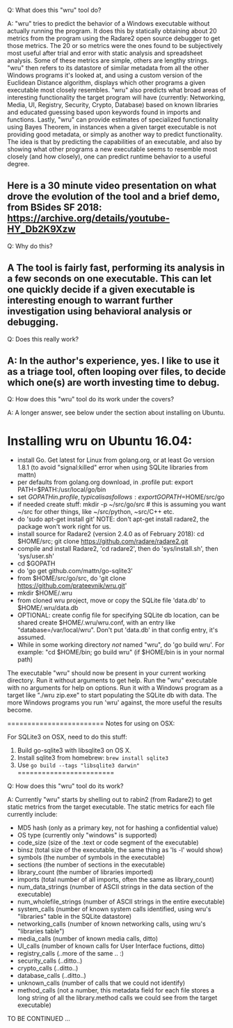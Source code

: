 Q: What does this "wru" tool do?

A: "wru" tries to predict the behavior of a Windows executable without actually running the program.  It does this by statically obtaining about 20 metrics from the program using the Radare2 open source debugger to get those metrics.  The 20 or so metrics were the ones found to be subjectively most useful after trial and error with static analysis and spreadsheet analysis. Some of these metrics are simple, others are lengthy strings.  "wru" then refers to its datastore of similar metadata from all the other Windows programs it's looked at, and using a custom version of the Euclidean Distance algorithm, displays which other programs a given executable most closely resembles.  "wru" also predicts what broad areas of interesting functionality the target program will have (currently: Networking, Media, UI, Registry, Security, Crypto, Database) based on known libraries and educated guessing based upon keywords found in imports and functions.  Lastly, "wru" can provide estimates of specialized functionality using Bayes Theorem, in instances when a given target executable is not providing good metadata, or simply as another way to predict functionality.
  The idea is that by predicting the capabilities of an executable, and also by showing what other programs a new executable seems to resemble most closely (and how closely), one can predict runtime behavior to a useful degree.

  Here is a 30 minute video presentation on what drove the evolution of the tool and a brief demo, from BSides SF 2018: https://archive.org/details/youtube-HY_Db2K9Xzw
------------------------------------------------------------------------------
Q:  Why do this?

A   The tool is fairly fast, performing its analysis in a few seconds on one executable. This can let one quickly decide if a given executable is interesting enough to warrant further investigation using behavioral analysis or debugging.
------------------------------------------------------------------------------

Q:  Does this really work?

A:  In the author's experience, yes.  I like to use it as a triage tool, often looping over files, to decide which one(s) are worth investing time to debug.  
------------------------------------------------------------------------------

Q: How does this "wru" tool do its work under the covers?

A: A longer answer, see below under the section about installing on Ubuntu.


Installing wru on Ubuntu 16.04:
=========================
- install Go. Get latest for Linux from golang.org, or at least Go version 1.8.1 (to avoid "signal:killed" error when using SQLite libraries from mattn)
- per defaults from golang.org download, in .profile put:
     export PATH=$PATH:/usr/local/go/bin
- set $GOPATH in .profile, typical is as follows:
     export GOPATH=$HOME/src/go
- if needed create stuff:  mkdir -p ~/src/go/src  # this is assuming you want ~/src for other things, like ~/src/python, ~src/C++ etc.
- do 'sudo apt-get install  git'
NOTE: don't apt-get install radare2, the package won't work right for us.
- install source for Radare2 (version 2.4.0 as of February 2018): cd $HOME/src; git clone https://github.com/radare/radare2.git
- compile and install Radare2, 'cd radare2', then do 'sys/install.sh', then 'sys/user.sh'
- cd $GOPATH
- do 'go get github.com/mattn/go-sqlite3'
- from $HOME/src/go/src, do 'git clone https://github.com/prateevnik/wru.git'
- mkdir $HOME/.wru
- from cloned wru project, move or copy the SQLite file 'data.db' to $HOME/.wru/data.db
- OPTIONAL: create config file for specifying SQLite db location, can be shared
     create $HOME/.wru/wru.conf, with an entry like "database=/var/local/wru".  Don't put 'data.db' in that config entry, it's assumed.
- While in some working directory *not* named "wru", do 'go build wru'.  For example: "cd $HOME/bin;  go build wru" (if $HOME/bin is in your normal path)

The executable "wru" should now be present in your current working directory. Run it without arguments to get help.
Run the "wru" executable with no arguments for help on options.  Run it with a Windows program as a target like "./wru zip.exe" to start populating the SQLite db with data.
The more Windows programs you run 'wru' against, the more useful the results become.

========================
Notes for using on OSX:

For SQLite3 on OSX, need to do this stuff:
  1) Build go-sqlite3 with libsqlite3 on OS X.
  2) Install sqlite3 from homebrew: `brew install sqlite3`
  3) Use `go build --tags "libsqlite3 darwin"`
========================

Q: How does this "wru" tool do its work?

A: Currently "wru" starts by shelling out to rabin2 (from Radare2) to get static metrics from the target executable.  The static metrics for each file currently include:
- MD5 hash (only as a primary key, not for hashing a confidential value)
- OS type (currently only "windows" is supported)
- code_size (size of the .text or code segment of the executable)
- binsz (total size of the executable, the same thing as 'ls -l' would show)
- symbols (the number of symbols in the executable)
- sections (the number of sections in the executable)
- library_count (the number of libraries imported)
- imports (total number of all imports, often the same as library_count)
- num_data_strings (number of ASCII strings in the data section of the executable)
- num_wholefile_strings (number of ASCII strings in the entire executable)
- system_calls (number of known system calls identified, using wru's "libraries" table in the SQLite datastore)
- networking_calls (number of known networking calls, using wru's "libraries table")
- media_calls (number of known media calls, ditto)
- UI_calls (number of known calls for User Interface fuctions, ditto)
- registry_calls (..more of the same .. :)
- security_calls (..ditto..)
- crypto_calls (..ditto..)
- database_calls (..ditto..)
- unknown_calls (number of calls that we could not identify)
- method_calls (not a number, this metadata field for each file stores a long string of all the library.method calls we could see from the target executable)

TO BE CONTINUED ...
